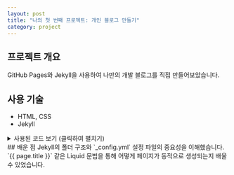 ```yaml
---
layout: post
title: "나의 첫 번째 프로젝트: 개인 블로그 만들기"
category: project
---
```


## 프로젝트 개요
GitHub Pages와 Jekyll을 사용하여 나만의 개발 블로그를 직접 만들어보았습니다.

## 사용 기술
- HTML, CSS
- Jekyll

<details>
<summary>사용된 코드 보기 (클릭하여 펼치기)</summary>
</details>
## 배운 점
Jekyll의 폴더 구조와 `_config.yml` 설정 파일의 중요성을 이해했습니다. `{{ page.title }}` 같은 Liquid 문법을 통해 어떻게 페이지가 동적으로 생성되는지 배울 수 있었습니다.
